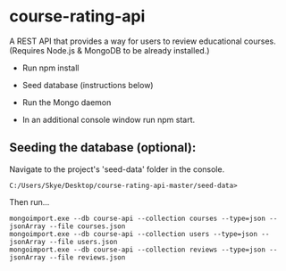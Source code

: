 # course-rating-api
A REST API that provides a way for users to review educational courses. (Requires Node.js & MongoDB to be already installed.)

- Run npm install  

- Seed database (instructions below)  

- Run the Mongo daemon  

- In an additional console window run npm start.  


## Seeding the database (optional):
Navigate to the project's 'seed-data' folder in the console.

    C:/Users/Skye/Desktop/course-rating-api-master/seed-data>

Then run...

    mongoimport.exe --db course-api --collection courses --type=json --jsonArray --file courses.json
    mongoimport.exe --db course-api --collection users --type=json --jsonArray --file users.json
    mongoimport.exe --db course-api --collection reviews --type=json --jsonArray --file reviews.json  
